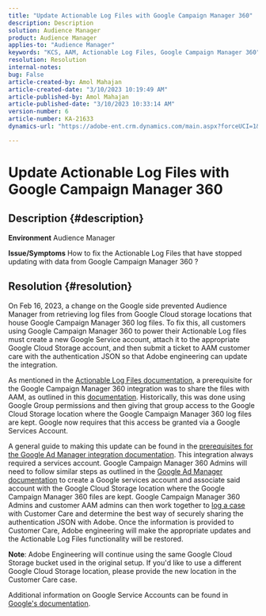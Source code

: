 ```yaml
---
title: "Update Actionable Log Files with Google Campaign Manager 360"
description: Description
solution: Audience Manager
product: Audience Manager
applies-to: "Audience Manager"
keywords: "KCS, AAM, Actionable Log Files, Google Campaign Manager 360"
resolution: Resolution
internal-notes: 
bug: False
article-created-by: Amol Mahajan
article-created-date: "3/10/2023 10:19:49 AM"
article-published-by: Amol Mahajan
article-published-date: "3/10/2023 10:33:14 AM"
version-number: 6
article-number: KA-21633
dynamics-url: "https://adobe-ent.crm.dynamics.com/main.aspx?forceUCI=1&pagetype=entityrecord&etn=knowledgearticle&id=fe984313-2dbf-ed11-83ff-6045bd006268"

---
```

# Update Actionable Log Files with Google Campaign Manager 360

## Description {#description}

<b>Environment</b>
Audience Manager


<b>Issue/Symptoms</b>
How to fix the Actionable Log Files that have stopped updating with data from Google Campaign Manager 360 ?


## Resolution {#resolution}


On Feb 16, 2023, a change on the Google side prevented Audience Manager from retrieving log files from Google Cloud storage locations that house Google Campaign Manager 360 log files. To fix this, all customers using Google Campaign Manager 360 to power their Actionable Log files must create a new Google Service account, attach it to the appropriate Google Cloud Storage account, and then submit a ticket to AAM customer care with the authentication JSON so that Adobe engineering can update the integration.

As mentioned in the [Actionable Log Files documentation](https://experienceleague.adobe.com/docs/audience-manager/user-guide/implementation-integration-guides/media-data-integration/actionable-log-files.html?lang=en), a prerequisite for the Google Campaign Manager 360 integration was to share the files with AAM, as outlined in this [documentation](https://experienceleague.adobe.com/docs/audience-manager/user-guide/reporting/audience-optimization-reports/audience-optimization-advertisers/import-dcm.html?lang=en). Historically, this was done using Google Group permissions and then giving that group access to the Google Cloud Storage location where the Google Campaign Manager 360 log files are kept. Google now requires that this access be granted via a Google Services Account.

A general guide to making this update can be found in the [prerequisites for the Google Ad Manager integration documentation](https://experienceleague.adobe.com/docs/audience-manager/user-guide/reporting/audience-optimization-reports/audience-optimization-publishers/import-dfp.html?lang=en). This integration always required a services account. Google Campaign Manager 360 Admins will need to follow similar steps as outlined in the [Google Ad Manager documentation](https://experienceleague.adobe.com/docs/audience-manager/user-guide/reporting/audience-optimization-reports/audience-optimization-publishers/import-dfp.html?lang=en) to create a Google services account and associate said account with the Google Cloud Storage location where the Google Campaign Manager 360 files are kept. Google Campaign Manager 360 Admins and customer AAM admins can then work together to [log a case](https://experienceleague.adobe.com/docs/customer-one/using/home.html) with Customer Care and determine the best way of securely sharing the authentication JSON with Adobe. Once the information is provided to Customer Care, Adobe engineering will make the appropriate updates and the Actionable Log Files functionality will be restored.

<b>Note</b>: Adobe Engineering will continue using the same Google Cloud Storage bucket used in the original setup. If you'd like to use a different Google Cloud Storage location, please provide the new location in the Customer Care case.

Additional information on Google Service Accounts can be found in [Google's documentation](https://cloud.google.com/iam/docs/service-accounts-create#creating_a_service_account).
